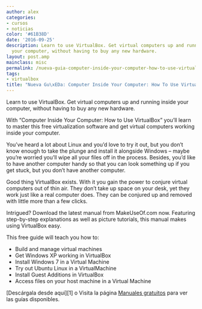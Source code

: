 ```yaml
---
author: alex
categories:
- cursos
- noticias
color: '#61B38D'
date: '2016-09-25'
description: Learn to use VirtualBox. Get virtual computers up and running inside
  your computer, without having to buy any new hardware.
layout: post.amp
mainclass: misc
permalink: /nueva-guia-computer-inside-your-computer-how-to-use-virtualbox/
tags:
- virtualbox
title: "Nueva Gu\xEDa: Computer Inside Your Computer: How To Use VirtualBox"
---
```


<figure>
<amp-img on="tap:lightbox1" role="button" tabindex="0" layout="responsive"  src="/img/2012/06/virtual-box-big1.jpg" title="Computer Inside Your Computer: How To Use VirtualBox" alt="Computer Inside Your Computer: How To Use VirtualBox" width="500px" height="608px" />
</figure>

Learn to use VirtualBox. Get virtual computers up and running inside your computer, without having to buy any new hardware.

With “Computer Inside Your Computer: How to Use VirtualBox” you’ll learn to master this free virtualization software and get virtual computers working inside your computer.

You’ve heard a lot about Linux and you’d love to try it out, but you don’t know enough to take the plunge and install it alongside Windows – maybe you’re worried you’ll wipe all your files off in the process. Besides, you’d like to have another computer handy so that you can look something up if you get stuck, but you don’t have another computer.

Good thing VirtualBox exists. With it you gain the power to conjure virtual computers out of thin air. They don’t take up space on your desk, yet they work just like a real computer does. They can be conjured up and removed with little more than a few clicks.

Intrigued? Download the latest manual from MakeUseOf.com now. Featuring step-by-step explanations as well as picture tutorials, this manual makes using VirtualBox easy.

This free guide will teach you how to:

  * Build and manage virtual machines
  * Get Windows XP working in VirtualBox
  * Install Windows 7 in a Virtual Machine
  * Try out Ubuntu Linux in a VirtualMachine
  * Install Guest Additions in VirtualBox
  * Access files on your host machine in a Virtual Machine

[Descárgala desde aqui][1] o
Visita la página [Manuales gratuitos][2] para ver las guías disponibles.

 [2]: https://elbauldelprogramador.com/manuales-gratuitos/